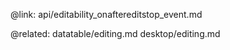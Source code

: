 @link: api/editability_onaftereditstop_event.md


@related:
	datatable/editing.md
    desktop/editing.md